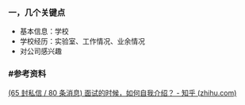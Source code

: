### 一，几个关键点

- 基本信息：学校
- 学校经历：实验室、工作情况、业余情况
- 对公司感兴趣



### #参考资料

[(65 封私信 / 80 条消息) 面试的时候，如何自我介绍？ - 知乎 (zhihu.com)](https://www.zhihu.com/question/19603341)